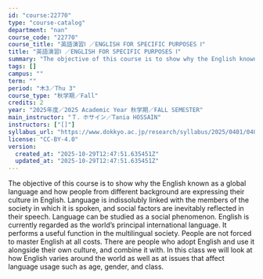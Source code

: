 ```yaml
---
id: "course:22770"
type: "course-catalog"
department: "nan"
course_code: "22770"
course_title: "英語演習Ⅰ ／ENGLISH FOR SPECIFIC PURPOSES Ⅰ"
title: "英語演習Ⅰ ／ENGLISH FOR SPECIFIC PURPOSES Ⅰ"
summary: "The objective of this course is to show why the English known as a global language and how people from different backgro…"
tags: []
campus: ""
term: ""
period: "木3／Thu 3"
course_type: "秋学期／Fall"
credits: 2
year: "2025年度／2025 Academic Year 秋学期／FALL SEMESTER"
main_instructor: "Ｔ．ホサイン／Tania HOSSAIN"
instructors: ["[]"]
syllabus_url: "https://www.dokkyo.ac.jp/research/syllabus/2025/0401/0401_22770_ja_JP.html"
license: "CC-BY-4.0"
version:
  created_at: "2025-10-29T12:47:51.635451Z"
  updated_at: "2025-10-29T12:47:51.635451Z"
---
```

The objective of this course is to show why the English known as a global language and how people from different background are expressing their culture in English. Language is indissolubly linked with the members of the society in which it is spoken, and social factors are inevitably reflected in their speech. Language can be studied as a social phenomenon. English is currently regarded as the world’s principal international language. It performs a useful function in the multilingual society. People are not forced to master English at all costs. There are people who adopt English and use it alongside their own culture, and combine it with. In this class we will look at how English varies around the world as well as at issues that affect language usage such as age, gender, and class.
